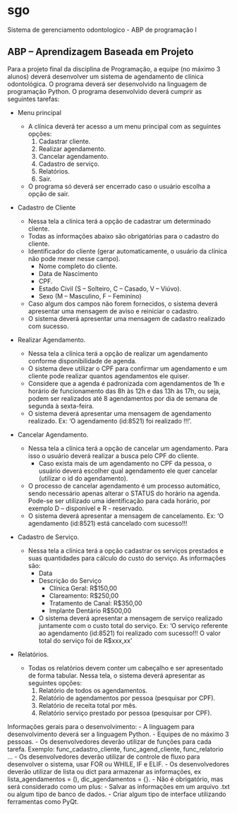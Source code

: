 # sgo
Sistema de gerenciamento odontologico - ABP de programação I


## ABP – Aprendizagem Baseada em Projeto

Para a projeto final da disciplina de Programação, a equipe (no máximo 3 alunos) deverá desenvolver um sistema de agendamento de clínica odontológica. O programa deverá ser desenvolvido na linguagem de programação Python. O programa desenvolvido deverá cumprir as seguintes tarefas:

- Menu principal
    - A clínica deverá ter acesso a um menu principal com as seguintes opções:
        1. Cadastrar cliente.
        2. Realizar agendamento.
        3. Cancelar agendamento.
        4. Cadastro de serviço.
        5. Relatórios.
        6. Sair.
    - O programa só deverá ser encerrado caso o usuário escolha a opção de sair.

- Cadastro de Cliente
    - Nessa tela a clínica terá a opção de cadastrar um determinado cliente.
    - Todas as informações abaixo são obrigatórias para o cadastro do cliente.
    - Identificador do cliente (gerar automaticamente, o usuário da clínica não pode mexer nesse campo).
        - Nome completo do cliente.
        - Data de Nascimento
        - CPF.
        - Estado Civil (S – Solteiro, C – Casado, V – Viúvo).
        - Sexo (M – Masculino, F – Feminino)
    - Caso algum dos campos não forem fornecidos, o sistema deverá apresentar uma mensagem de aviso e reiniciar o cadastro.
    - O sistema deverá apresentar uma mensagem de cadastro realizado com sucesso.

- Realizar Agendamento.
    - Nessa tela a clínica terá a opção de realizar um agendamento conforme disponibilidade de agenda.
    - O sistema deve utilizar o CPF para confirmar um agendamento e um cliente pode realizar quantos agendamentos ele quiser.
    - Considere que a agenda é padronizada com agendamentos de 1h e horário de funcionamento das 8h às 12h e das 13h às 17h, ou seja, podem ser realizados até 8 agendamentos por dia de semana de segunda à sexta-feira.
    - O sistema deverá apresentar uma mensagem de agendamento realizado. Ex: ‘O
agendamento (id:8521) foi realizado !!!’.

- Cancelar Agendamento.
    - Nessa tela a clínica terá a opção de cancelar um agendamento. Para isso o usuário deverá realizar a busca pelo CPF do cliente.
        - Caso exista mais de um agendamento no CPF da pessoa, o usuário deverá
escolher qual agendamento ele quer cancelar (utilizar o id do agendamento).
    - O processo de cancelar agendamento é um processo automático, sendo necessário
apenas alterar o STATUS do horário na agenda. Pode-se ser utilizado uma
identificação para cada horário, por exemplo D – disponível e R - reservado.
    - O sistema deverá apresentar a mensagem de cancelamento. Ex: ‘O agendamento
(id:8521) está cancelado com sucesso!!!

- Cadastro de Serviço.
    - Nessa tela a clínica terá a opção cadastrar os serviços prestados e suas quantidades para cálculo do custo do serviço. As informações são:
        - Data
        - Descrição do Serviço
            - Clínica Geral: R$150,00
            - Clareamento: R$250,00
            - Tratamento de Canal: R$350,00
            - Implante Dentário R$500,00
        - O sistema deverá apresentar a mensagem de serviço realizado juntamente com o custo total do serviço. Ex: ‘O serviço referente ao agendamento (id:8521) foi realizado com sucesso!!! O valor total do serviço foi de R$xxx,xx’

- Relatórios.
    - Todas os relatórios devem conter um cabeçalho e ser apresentado de forma tabular. Nessa tela, o sistema deverá apresentar as seguintes opções:
        1. Relatório de todos os agendamentos.
        2. Relatório de agendamentos por pessoa (pesquisar por CPF).
        3. Relatório de receita total por mês.
        4. Relatório serviço prestado por pessoa (pesquisar por CPF).

Informações gerais para o desenvolvimento:
    - A linguagem para desenvolvimento deverá ser a linguagem Python.
    - Equipes de no máximo 3 pessoas.
    - Os desenvolvedores deverão utilizar de funções para cada tarefa. Exemplo:
    func_cadastro_cliente, func_agend_cliente, func_relatorio ...
    - Os desenvolvedores deverão utilizar de controle de fluxo para desenvolver o sistema, usar FOR ou WHILE, IF e ELIF.
    - Os desenvolvedores deverão utilizar de lista ou dict para armazenar as informações, ex lista_agendamentos = (), dic_agendamentos = {}.
    - Não é obrigatório, mas será considerado como um plus:
    - Salvar as informações em um arquivo .txt ou algum tipo de banco de dados.
    - Criar algum tipo de interface utilizando ferramentas como PyQt.

